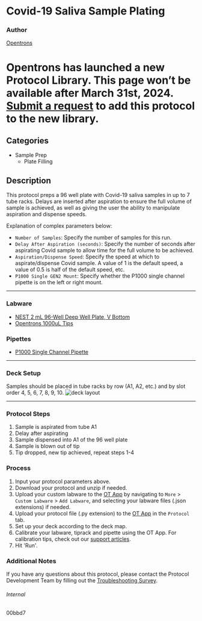 # Covid-19 Saliva Sample Plating

### Author
[Opentrons](https://opentrons.com/)


# Opentrons has launched a new Protocol Library. This page won’t be available after March 31st, 2024. [Submit a request](https://docs.google.com/forms/d/e/1FAIpQLSdYYp9QCKow4nn0KlCVsMS3HX0eJ0N9O7-erajKvcpT0lWbSg/viewform) to add this protocol to the new library.

## Categories
* Sample Prep
	* Plate Filling

## Description
This protocol preps a 96 well plate with Covid-19 saliva samples in up to 7 tube racks. Delays are inserted after aspiration to ensure the full volume of sample is achieved, as well as giving the user the ability to manipulate aspiration and dispense speeds.

Explanation of complex parameters below:
* `Number of Samples`: Specify the number of samples for this run.
* `Delay After Aspiration (seconds)`: Specify the number of seconds after aspirating Covid sample to allow time for the full volume to be achieved.
* `Aspiration/Dispense Speed`: Specify the speed at which to aspirate/dispense Covid sample. A value of 1 is the default speed, a value of 0.5 is half of the default speed, etc.
* `P1000 Single GEN2 Mount`: Specify whether the P1000 single channel pipette is on the left or right mount.


---


### Labware
* [NEST 2 mL 96-Well Deep Well Plate, V Bottom](https://shop.opentrons.com/collections/lab-plates/products/nest-0-2-ml-96-well-deep-well-plate-v-bottom)
* [Opentrons 1000uL Tips](https://shop.opentrons.com/collections/opentrons-tips/products/opentrons-1000ul-tips)

### Pipettes
* [P1000 Single Channel Pipette](https://shop.opentrons.com/collections/ot-2-robot/products/single-channel-electronic-pipette)

---

### Deck Setup
Samples should be placed in tube racks by row (A1, A2, etc.) and by slot order 4, 5, 6, 7, 8, 9, 10.
![deck layout](https://opentrons-protocol-library-website.s3.amazonaws.com/custom-README-images/00bbd7/Screen+Shot+2021-08-19+at+3.59.32+PM.png)

---

### Protocol Steps
1. Sample is aspirated from tube A1
2. Delay after aspirating
3. Sample dispensed into A1 of the 96 well plate
4. Sample is blown out of tip
5. Tip dropped, new tip achieved, repeat steps 1-4

### Process
1. Input your protocol parameters above.
2. Download your protocol and unzip if needed.
3. Upload your custom labware to the [OT App](https://opentrons.com/ot-app) by navigating to `More` > `Custom Labware` > `Add Labware`, and selecting your labware files (.json extensions) if needed.
4. Upload your protocol file (.py extension) to the [OT App](https://opentrons.com/ot-app) in the `Protocol` tab.
5. Set up your deck according to the deck map.
6. Calibrate your labware, tiprack and pipette using the OT App. For calibration tips, check out our [support articles](https://support.opentrons.com/en/collections/1559720-guide-for-getting-started-with-the-ot-2).
7. Hit 'Run'.

### Additional Notes
If you have any questions about this protocol, please contact the Protocol Development Team by filling out the [Troubleshooting Survey](https://protocol-troubleshooting.paperform.co/).

###### Internal
00bbd7
